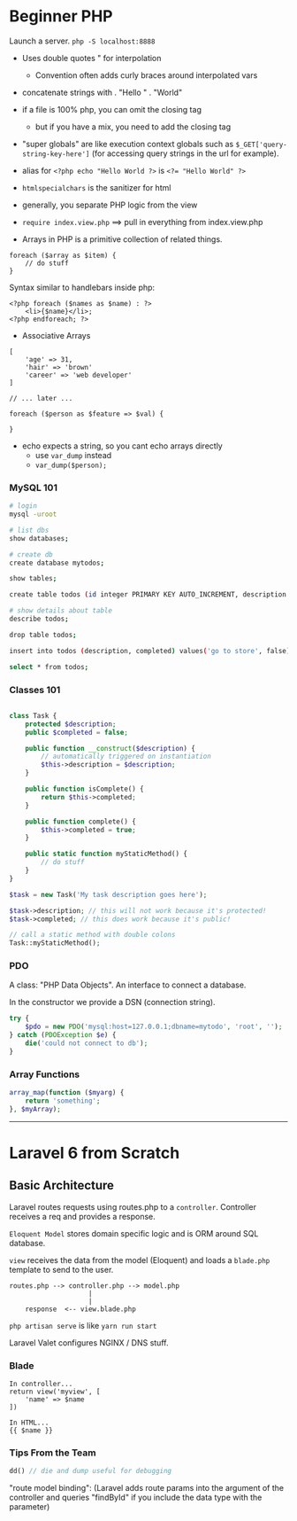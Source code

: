 # Beginner PHP

Launch a server.
`php -S localhost:8888`

- Uses double quotes " for interpolation
  - Convention often adds curly braces around interpolated vars
- concatenate strings with . "Hello " . "World"

- if a file is 100% php, you can omit the closing tag

  - but if you have a mix, you need to add the closing tag

- "super globals" are like execution context globals such as `$_GET['query-string-key-here']` (for accessing query strings in the url for example).

- alias for `<?php echo "Hello World ?>` is `<?= "Hello World" ?>`

- `htmlspecialchars` is the sanitizer for html

- generally, you separate PHP logic from the view

- `require index.view.php` ==> pull in everything from index.view.php

- Arrays in PHP is a primitive collection of related things.

```
foreach ($array as $item) {
    // do stuff
}
```

Syntax similar to handlebars inside php:

```
<?php foreach ($names as $name) : ?>
    <li>{$name}</li>;
<?php endforeach; ?>
```

- Associative Arrays

```
[
    'age' => 31,
    'hair' => 'brown'
    'career' => 'web developer'
]

// ... later ...

foreach ($person as $feature => $val) {

}
```

- echo expects a string, so you cant echo arrays directly
  - use `var_dump` instead
  - `var_dump($person);`

### MySQL 101

```bash
# login
mysql -uroot

# list dbs
show databases;

# create db
create database mytodos;

show tables;

create table todos (id integer PRIMARY KEY AUTO_INCREMENT, description text NOT NULL, completed boolean NOT NULL);

# show details about table
describe todos;

drop table todos;

insert into todos (description, completed) values('go to store', false);

select * from todos;
```


### Classes 101
```php

class Task {
    protected $description;
    public $completed = false;

    public function __construct($description) {
        // automatically triggered on instantiation
        $this->description = $description;
    }

    public function isComplete() {
        return $this->completed;
    }

    public function complete() {
        $this->completed = true;
    }

    public static function myStaticMethod() {
        // do stuff
    }
}

$task = new Task('My task description goes here');

$task->description; // this will not work because it's protected!
$task->completed; // this does work because it's public!

// call a static method with double colons
Task::myStaticMethod();
```

### PDO
A class: "PHP Data Objects". An interface to connect a database.

In the constructor we provide a DSN (connection string).

```php
try {
    $pdo = new PDO('mysql:host=127.0.0.1;dbname=mytodo', 'root', '');
} catch (PDOException $e) {
    die('could not connect to db');
}
```

### Array Functions
```php
array_map(function ($myarg) {
    return 'something';
}, $myArray);

```



---

# Laravel 6 from Scratch

## Basic Architecture

Laravel routes requests using routes.php to a `controller`. Controller receives a req and provides a response.

`Eloquent Model` stores domain specific logic and is ORM around SQL database.

`view` receives the data from the model (Eloquent) and loads a `blade.php` template to send to the user.

```
routes.php --> controller.php --> model.php
                    |
                    |
    response  <-- view.blade.php
```

`php artisan serve` is like `yarn run start`

Laravel Valet configures NGINX / DNS stuff.

### Blade

```
In controller...
return view('myview', [
    'name' => $name
])

In HTML...
{{ $name }}
```

### Tips From the Team

```php
dd() // die and dump useful for debugging
```

"route model binding": (Laravel adds route params into the argument of the controller and queries "findById" if you include the data type with the parameter)
